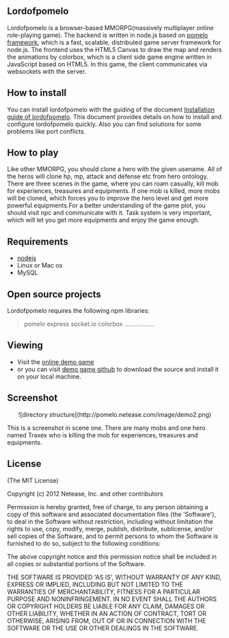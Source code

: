 ## Lordofpomelo

Lordofpomelo is a browser-based MMORPG(massively multiplayer online role-playing game). 
The backend is written in node.js based on [pomelo framework](https://github.com/NetEase/pomelo/wiki/Introduction-to-pomelo), 
which is a fast, scalable, distributed game server framework for node.js. 
The frontend uses the HTML5 Canvas to draw the map and renders the animations by colorbox, 
which is a client side game engine written in JavaScript based on HTML5. In this game, 
the client communicates via websockets with the server. 

## How to install

You can install lordofpomelo with the guiding of the document 
[Installation guide of lordofpomelo](https://github.com/NetEase/pomelo/wiki/Installation-guide-of-lordofpomelo).
This document provides details on how to install and configure lordofpomelo quickly. Also you can find solutions
for some problems like port conflicts.

## How to play

Like other MMORPG, you should clone a hero with the given usename. All of the heros will clone hp, mp, attack 
and defense etc from hero ontology. There are three scenes in the game, where you can roam casually,
kill mob for experiences, treasures and equipments. If one mob is killed, more mobs will be cloned, 
which forces you to improve the hero level and get more powerful equipments.For a better understanding 
of the game plot, you should visit npc and communicate with it. Task system is very important, 
which will let you get more equipments and enjoy the game enough.

## Requirements

* [nodejs](http://nodejs.org/)
* Linux or Mac os
* MySQL

## Open source projects

Lordofpomelo requires the following npm libraries:
> pomelo
> express
> socket.io
> colorbox
.................

## Viewing

 * Visit the [online demo game](http://nodejs.netease.com/lordofpomelo)
 * or you can visit [demo game github](http://github.com/node-pomelo/lordofpomelo) to download the source and install it on your local machine.

## Screenshot

<center>
![directory structure](http://pomelo.netease.com/image/demo2.png)
</center>

This is a screenshot in scene one. There are many mobs and one hero named Traxex who is killing the mob for experiences, treasures and equipments.


## License

(The MIT License)

Copyright (c) 2012 Netease, Inc. and other contributors

Permission is hereby granted, free of charge, to any person obtaining
a copy of this software and associated documentation files (the
'Software'), to deal in the Software without restriction, including
without limitation the rights to use, copy, modify, merge, publish,
distribute, sublicense, and/or sell copies of the Software, and to
permit persons to whom the Software is furnished to do so, subject to
the following conditions:

The above copyright notice and this permission notice shall be
included in all copies or substantial portions of the Software.

THE SOFTWARE IS PROVIDED 'AS IS', WITHOUT WARRANTY OF ANY KIND,
EXPRESS OR IMPLIED, INCLUDING BUT NOT LIMITED TO THE WARRANTIES OF
MERCHANTABILITY, FITNESS FOR A PARTICULAR PURPOSE AND NONINFRINGEMENT.
IN NO EVENT SHALL THE AUTHORS OR COPYRIGHT HOLDERS BE LIABLE FOR ANY
CLAIM, DAMAGES OR OTHER LIABILITY, WHETHER IN AN ACTION OF CONTRACT,
TORT OR OTHERWISE, ARISING FROM, OUT OF OR IN CONNECTION WITH THE
SOFTWARE OR THE USE OR OTHER DEALINGS IN THE SOFTWARE.
